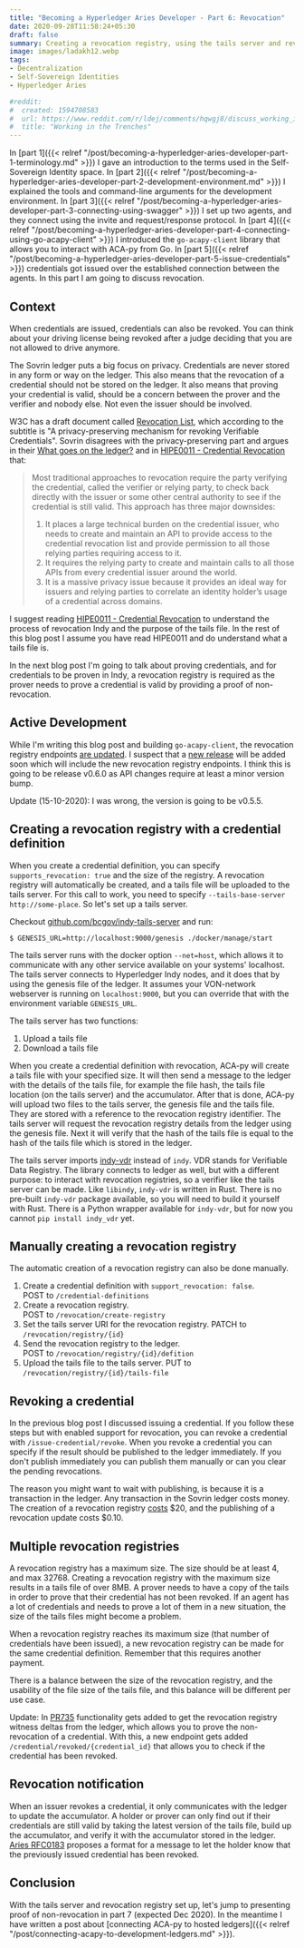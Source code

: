 ```yaml
---
title: "Becoming a Hyperledger Aries Developer - Part 6: Revocation"
date: 2020-09-28T11:58:24+05:30
draft: false
summary: Creating a revocation registry, using the tails server and revoking a credential.
image: images/ladakh12.webp
tags:
- Decentralization
- Self-Sovereign Identities
- Hyperledger Aries

#reddit:
#  created: 1594708583 
#  url: https://www.reddit.com/r/ldej/comments/hqwgj8/discuss_working_in_the_trenches/
#  title: "Working in the Trenches"
---
```


In [part 1]({{< relref "/post/becoming-a-hyperledger-aries-developer-part-1-terminology.md" >}}) I gave an introduction to the terms used in the Self-Sovereign Identity space. In [part 2]({{< relref "/post/becoming-a-hyperledger-aries-developer-part-2-development-environment.md" >}}) I explained the tools and command-line arguments for the development environment. In [part 3]({{< relref "/post/becoming-a-hyperledger-aries-developer-part-3-connecting-using-swagger" >}}) I set up two agents, and they connect using the invite and request/response protocol. In [part 4]({{< relref "/post/becoming-a-hyperledger-aries-developer-part-4-connecting-using-go-acapy-client" >}}) I introduced the `go-acapy-client` library that allows you to interact with ACA-py from Go. In [part 5]({{< relref "/post/becoming-a-hyperledger-aries-developer-part-5-issue-credentials" >}}) credentials got issued over the established connection between the agents. In this part I am going to discuss revocation.

## Context

When credentials are issued, credentials can also be revoked. You can think about your driving license being revoked after a judge deciding that you are not allowed to drive anymore.

The Sovrin ledger puts a big focus on privacy. Credentials are never stored in any form or way on the ledger. This also means that the revocation of a credential should not be stored on the ledger. It also means that proving your credential is valid, should be a concern between the prover and the verifier and nobody else. Not even the issuer should be involved.

W3C has a draft document called [Revocation List](https://w3c-ccg.github.io/vc-status-rl-2020/), which according to the subtitle is "A privacy-preserving mechanism for revoking Verifiable Credentials". Sovrin disagrees with the privacy-preserving part and argues in their [What goes on the ledger?](https://sovrin.org/wp-content/uploads/2018/10/What-Goes-On-The-Ledger.pdf) and in [HIPE0011 - Credential Revocation](https://github.com/hyperledger/indy-hipe/tree/master/text/0011-cred-revocation) that:

> Most traditional approaches to revocation require the party verifying the credential, called the verifier or relying party, to check back directly with the issuer or some other central authority to see if the credential is still valid. This approach has three major downsides:
> 1. It places a large technical burden on the credential issuer, who needs to create and maintain an API to provide access to the credential revocation list and provide permission to all those relying parties requiring access to it.
> 2. It requires the relying party to create and maintain calls to all those APIs from every credential issuer around the world.
> 3. It is a massive privacy issue because it provides an ideal way for issuers and relying
  parties to correlate an identity holder’s usage of a credential across domains.

I suggest reading [HIPE0011 - Credential Revocation](https://github.com/hyperledger/indy-hipe/tree/master/text/0011-cred-revocation) to understand the process of revocation Indy and the purpose of the tails file. In the rest of this blog post I assume you have read HIPE0011 and do understand what a tails file is.

In the next blog post I'm going to talk about proving credentials, and for credentials to be proven in Indy, a revocation registry is required as the prover needs to prove a credential is valid by providing a proof of non-revocation.

## Active Development

While I'm writing this blog post and building `go-acapy-client`, the revocation registry endpoints [are updated](https://github.com/hyperledger/aries-cloudagent-python/pull/717/files). I suspect that a [new release](https://github.com/hyperledger/aries-cloudagent-python/releases) will be added soon which will include the new revocation registry endpoints. I think this is going to be release v0.6.0 as API changes require at least a minor version bump.

Update (15-10-2020): I was wrong, the version is going to be v0.5.5.

## Creating a revocation registry with a credential definition

When you create a credential definition, you can specify `supports_revocation: true` and the size of the registry. A revocation registry will automatically be created, and a tails file will be uploaded to the tails server. For this call to work, you need to specify `--tails-base-server http://some-place`. So let's set up a tails server.

Checkout [github.com/bcgov/indy-tails-server](https://github.com/bcgov/indy-tails-server) and run:
```shell script
$ GENESIS_URL=http://localhost:9000/genesis ./docker/manage/start
```

The tails server runs with the docker option `--net=host`, which allows it to communicate with any other service available on your systems' localhost. The tails server connects to Hyperledger Indy nodes, and it does that by using the genesis file of the ledger. It assumes your VON-network webserver is running on `localhost:9000`, but you can override that with the environment variable `GENESIS_URL`.

The tails server has two functions:
1. Upload a tails file
2. Download a tails file

When you create a credential definition with revocation, ACA-py will create a tails file with your specified size. It will then send a message to the ledger with the details of the tails file, for example the file hash, the tails file location (on the tails server) and the accumulator. After that is done, ACA-py will upload two files to the tails server, the genesis file and the tails file. They are stored with a reference to the revocation registry identifier. The tails server will request the revocation registry details from the ledger using the genesis file. Next it will verify that the hash of the tails file is equal to the hash of the tails file which is stored in the ledger.

The tails server imports [indy-vdr](https://github.com/hyperledger/indy-vdr) instead of `indy`. VDR stands for Verifiable Data Registry. The library connects to ledger as well, but with a different purpose: to interact with revocation registries, so a verifier like the tails server can be made. Like `libindy`, `indy-vdr` is written in Rust. There is no pre-built `indy-vdr` package available, so you will need to build it yourself with Rust. There is a Python wrapper available for `indy-vdr`, but for now you cannot `pip install indy_vdr` yet.

## Manually creating a revocation registry

The automatic creation of a revocation registry can also be done manually.

1. Create a credential definition with `support_revocation: false`.  
  POST to `/credential-definitions`
2. Create a revocation registry.  
  POST to `/revocation/create-registry`
3. Set the tails server URI for the revocation registry.
  PATCH to `/revocation/registry/{id}`
4. Send the revocation registry to the ledger.  
  POST to `/revocation/registry/{id}/defition`
5. Upload the tails file to the tails server.
  PUT to `/revocation/registry/{id}/tails-file`
  
## Revoking a credential

In the previous blog post I discussed issuing a credential. If you follow these steps but with enabled support for revocation, you can revoke a credential with `/issue-credential/revoke`. When you revoke a credential you can specify if the result should be published to the ledger immediately. If you don't publish immediately you can publish them manually or can you clear the pending revocations.

The reason you might want to wait with publishing, is because it is a transaction in the ledger. Any transaction in the Sovrin ledger costs money. The creation of a revocation registry [costs](https://sovrin.org/issue-credentials/) $20, and the publishing of a revocation update costs $0.10.

## Multiple revocation registries

A revocation registry has a maximum size. The size should be at least 4, and max 32768. Creating a revocation registry with the maximum size results in a tails file of over 8MB. A prover needs to have a copy of the tails in order to prove that their credential has not been revoked. If an agent has a lot of credentials and needs to prove a lot of them in a new situation, the size of the tails files might become a problem.

When a revocation registry reaches its maximum size (that number of credentials have been issued), a new revocation registry can be made for the same credential definition. Remember that this requires another payment.

There is a balance between the size of the revocation registry, and the usability of the file size of the tails file, and this balance will be different per use case.

Update: In [PR735](https://github.com/hyperledger/aries-cloudagent-python/pull/735) functionality gets added to get the revocation registry witness deltas from the ledger, which allows you to prove the non-revocation of a credential. With this, a new endpoint gets added `/credential/revoked/{credential_id}` that allows you to check if the credential has been revoked. 

## Revocation notification

When an issuer revokes a credential, it only communicates with the ledger to update the accumulator. A holder or prover can only find out if their credentials are still valid by taking the latest version of the tails file, build up the accumulator, and verify it with the accumulator stored in the ledger. [Aries RFC0183](https://github.com/hyperledger/aries-rfcs/tree/master/features/0183-revocation-notification) proposes a format for a message to let the holder know that the previously issued credential has been revoked.

## Conclusion

With the tails server and revocation registry set up, let's jump to presenting proof of non-revocation in part 7 (expected Dec 2020). In the meantime I have written a post about [connecting ACA-py to hosted ledgers]({{< relref "/post/connecting-acapy-to-development-ledgers.md" >}}).
 
